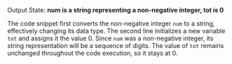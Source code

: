 Output State: **num is a string representing a non-negative integer, tot is 0**

The code snippet first converts the non-negative integer `num` to a string, effectively changing its data type. The second line initializes a new variable `tot` and assigns it the value 0. Since `num` was a non-negative integer, its string representation will be a sequence of digits. The value of `tot` remains unchanged throughout the code execution, so it stays at 0.